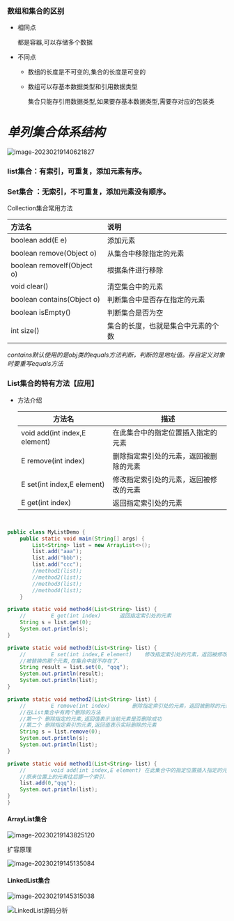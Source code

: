 





###   数组和集合的区别

- 相同点

  都是容器,可以存储多个数据

- 不同点

  - 数组的长度是不可变的,集合的长度是可变的

  - 数组可以存基本数据类型和引用数据类型

    集合只能存引用数据类型,如果要存基本数据类型,需要存对应的包装类



# *单列集合体系结构*

![image-20230219140621827](https://gitee.com/dwc12/image/raw/master/typoraImage/image-20230219140621827.png)

###  list集合：有索引，可重复，添加元素有序。

### Set集合 ：无索引，不可重复，添加元素没有顺序。



Collection集合常用方法

| 方法名                     | 说明                               |
| :------------------------- | :--------------------------------- |
| boolean add(E e)           | 添加元素                           |
| boolean remove(Object o)   | 从集合中移除指定的元素             |
| boolean removeIf(Object o) | 根据条件进行移除                   |
| void   clear()             | 清空集合中的元素                   |
| boolean contains(Object o) | 判断集合中是否存在指定的元素       |
| boolean isEmpty()          | 判断集合是否为空                   |
| int   size()               | 集合的长度，也就是集合中元素的个数 |

*contains默认使用的是obj类的equals方法判断，判断的是地址值。存自定义对象时要重写equals方法*





### List集合的特有方法【应用】

- 方法介绍

  | 方法名                          | 描述                                   |
  | ------------------------------- | -------------------------------------- |
  | void add(int index,E   element) | 在此集合中的指定位置插入指定的元素     |
  | E remove(int   index)           | 删除指定索引处的元素，返回被删除的元素 |
  | E set(int index,E   element)    | 修改指定索引处的元素，返回被修改的元素 |
  | E get(int   index)              | 返回指定索引处的元素                   |



```java


public class MyListDemo {
    public static void main(String[] args) {
        List<String> list = new ArrayList<>();
        list.add("aaa");
        list.add("bbb");
        list.add("ccc");
        //method1(list);
        //method2(list);
        //method3(list);
        //method4(list);
    }

private static void method4(List<String> list) {
    //        E get(int index)		返回指定索引处的元素
    String s = list.get(0);
    System.out.println(s);
}

private static void method3(List<String> list) {
    //        E set(int index,E element)	修改指定索引处的元素，返回被修改的元素
    //被替换的那个元素,在集合中就不存在了.
    String result = list.set(0, "qqq");
    System.out.println(result);
    System.out.println(list);
}

private static void method2(List<String> list) {
    //        E remove(int index)		删除指定索引处的元素，返回被删除的元素
    //在List集合中有两个删除的方法
    //第一个 删除指定的元素,返回值表示当前元素是否删除成功
    //第二个 删除指定索引的元素,返回值表示实际删除的元素
    String s = list.remove(0);
    System.out.println(s);
    System.out.println(list);
}

private static void method1(List<String> list) {
    //        void add(int index,E element)	在此集合中的指定位置插入指定的元素
    //原来位置上的元素往后挪一个索引.
    list.add(0,"qqq");
    System.out.println(list);
}
}
```
#### ArrayList集合

![image-20230219143825120](https://gitee.com/dwc12/image/raw/master/typoraImage/image-20230219143825120.png)



扩容原理

![image-20230219145135084](https://gitee.com/dwc12/image/raw/master/typoraImage/image-20230219145135084.png)





#### LinkedList集合

![image-20230219145315038](https://gitee.com/dwc12/image/raw/master/typoraImage/image-20230219145315038.png)





![LinkedList源码分析](https://gitee.com/dwc12/image/raw/master/typoraImage/LinkedList%E6%BA%90%E7%A0%81%E5%88%86%E6%9E%90.png)
